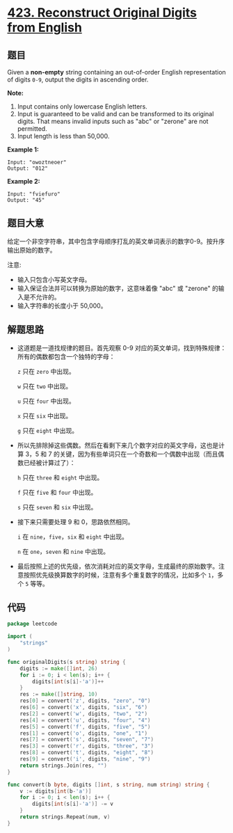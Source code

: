 # [423. Reconstruct Original Digits from English](https://leetcode.com/problems/reconstruct-original-digits-from-english/)


## 题目

Given a **non-empty** string containing an out-of-order English representation of digits `0-9`, output the digits in ascending order.

**Note:**

1. Input contains only lowercase English letters.
2. Input is guaranteed to be valid and can be transformed to its original digits. That means invalid inputs such as "abc" or "zerone" are not permitted.
3. Input length is less than 50,000.

**Example 1:**

```
Input: "owoztneoer"
Output: "012"
```

**Example 2:**

```
Input: "fviefuro"
Output: "45"
```

## 题目大意

给定一个非空字符串，其中包含字母顺序打乱的英文单词表示的数字0-9。按升序输出原始的数字。

注意:

- 输入只包含小写英文字母。
- 输入保证合法并可以转换为原始的数字，这意味着像 "abc" 或 "zerone" 的输入是不允许的。
- 输入字符串的长度小于 50,000。

## 解题思路

- 这道题是一道找规律的题目。首先观察 0-9 对应的英文单词，找到特殊规律：所有的偶数都包含一个独特的字母：

    `z` 只在 `zero` 中出现。

    `w` 只在 `two` 中出现。

    `u` 只在 `four` 中出现。

    `x` 只在 `six` 中出现。

    `g` 只在 `eight` 中出现。

- 所以先排除掉这些偶数。然后在看剩下来几个数字对应的英文字母，这也是计算 3，5 和 7 的关键，因为有些单词只在一个奇数和一个偶数中出现（而且偶数已经被计算过了）：

    `h` 只在 `three` 和 `eight` 中出现。

    `f` 只在 `five` 和 `four` 中出现。

    `s` 只在 `seven` 和 `six` 中出现。

- 接下来只需要处理 9 和 0，思路依然相同。

    `i` 在 `nine`，`five`，`six` 和 `eight` 中出现。

    `n` 在 `one`，`seven` 和 `nine` 中出现。

- 最后按照上述的优先级，依次消耗对应的英文字母，生成最终的原始数字。注意按照优先级换算数字的时候，注意有多个重复数字的情况，比如多个 `1`，多个 `5` 等等。

## 代码

```go
package leetcode

import (
	"strings"
)

func originalDigits(s string) string {
	digits := make([]int, 26)
	for i := 0; i < len(s); i++ {
		digits[int(s[i]-'a')]++
	}
	res := make([]string, 10)
	res[0] = convert('z', digits, "zero", "0")
	res[6] = convert('x', digits, "six", "6")
	res[2] = convert('w', digits, "two", "2")
	res[4] = convert('u', digits, "four", "4")
	res[5] = convert('f', digits, "five", "5")
	res[1] = convert('o', digits, "one", "1")
	res[7] = convert('s', digits, "seven", "7")
	res[3] = convert('r', digits, "three", "3")
	res[8] = convert('t', digits, "eight", "8")
	res[9] = convert('i', digits, "nine", "9")
	return strings.Join(res, "")
}

func convert(b byte, digits []int, s string, num string) string {
	v := digits[int(b-'a')]
	for i := 0; i < len(s); i++ {
		digits[int(s[i]-'a')] -= v
	}
	return strings.Repeat(num, v)
}
```